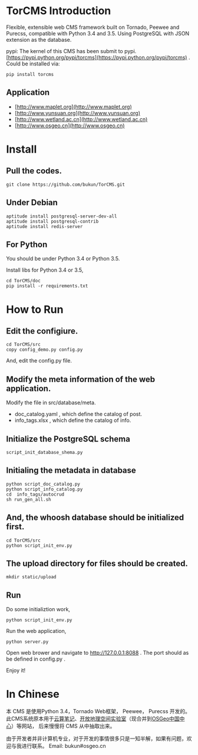 # TorCMS Introduction
Flexible, extensible web CMS framework built on Tornado, Peewee and Purecss, compatible with Python 3.4 and 3.5.
Using PostgreSQL with JSON extension as the database.


pypi:  The kernel of this CMS has been submit to pypi.
[https://pypi.python.org/pypi/torcms](https://pypi.python.org/pypi/torcms) . Could be installed via:

    pip install torcms



## Application

* [http://www.maplet.org](http://www.maplet.org)
* [http://www.yunsuan.org](http://www.yunsuan.org)
* [http://www.wetland.ac.cn](http://www.wetland.ac.cn)
* [http://www.osgeo.cn](http://www.osgeo.cn)


# Install

## Pull the codes.

    git clone https://github.com/bukun/TorCMS.git

## Under Debian

    aptitude install postgresql-server-dev-all
    aptitude install postgresql-contrib
    aptitude install redis-server

## For Python

You should be under Python 3.4 or Python 3.5.

Install libs for Python 3.4 or 3.5,

    cd TorCMS/doc
    pip install -r requirements.txt    

# How to Run

## Edit the configiure.

    cd TorCMS/src
    copy config_demo.py config.py   

And, edit the config.py file.

## Modify the meta information of the web application.

Modify the file in src/database/meta.

* doc_catalog.yaml , which define the catalog of post.
* info_tags.xlsx , which define the catalog of info.

## Initialize the PostgreSQL schema

    script_init_database_shema.py    

## Initialing the metadata in database

    python script_doc_catalog.py
    python script_info_catalog.py
    cd  info_tags/autocrud
    sh run_gen_all.sh

## And, the whoosh database should be initialized first.

    cd TorCMS/src 
    python script_init_env.py

## The upload directory for files should be created.

    mkdir static/upload

## Run

Do some initializtion work,

    python script_init_env.py

Run the web application,

    python server.py

Open web brower and navigate to http://127.0.0.1:8088 .  The port should as be defined in config.py .

Enjoy it!

# In Chinese

本 CMS 是使用Python 3.4，Tornado Web框架， Peewee， Purecss 开发的。
此CMS系统原本用于[云算笔记](http://www.yunsuan.org)、[开放地理空间实验室](http://lab.osgeo.cn)（现合并到[OSGeo中国中心](http://www.osgeo.cn)）等网站，
后来慢慢将 CMS 从中抽取出来。

由于开发者并非计算机专业，对于开发的事情很多只是一知半解，如果有问题，欢迎与我进行联系。 Email: bukun#osgeo.cn

